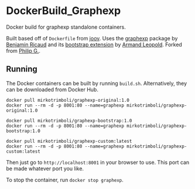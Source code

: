 # DockerBuild_Graphexp
Docker build for graphexp standalone containers.

Built based off of `Dockerfile` from [joov](https://github.com/joov/gremlin-demo).
Uses the [graphexp](https://github.com/bricaud/graphexp) package by [Benjamin Ricaud](https://github.com/bricaud/) and its [bootstrap extension](https://github.com/erandal/graphexp) by [Armand Leopold](https://github.com/erandal).
Forked from [Philip G.](https://github.com/PBGraff/graphexp-docker).

## Running

The Docker containers can be built by running `build.sh`.
Alternatively, they can be downloaded from Docker Hub.

```
docker pull mirkotrimboli/graphexp-original:1.0
docker run --rm -d -p 8001:80 --name=graphexp mirkotrimboli/graphexp-original:1.0
```

```
docker pull mirkotrimboli/graphexp-bootstrap:1.0
docker run --rm -d -p 8001:80 --name=graphexp mirkotrimboli/graphexp-bootstrap:1.0
```

```
docker pull mirkotrimboli/graphexp-custom:latest
docker run --rm -d -p 8001:80 --name=graphexp mirkotrimboli/graphexp-custom:latest
```

Then just go to `http://localhost:8001` in your browser to use.
This port can be made whatever port you like.

To stop the container, run `docker stop graphexp`.

